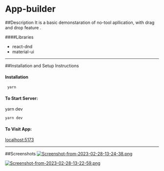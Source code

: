 # App-builder

##Description
It is a basic demonstaration of no-tool apllication, with drag and drop feature .

####Libraries
- react-dnd
- material-ui
---
##Installation and Setup Instructions
#### Installation

 ```bash
  yarn
 ```

#### To Start Server:
 yarn dev 
  ```bash
  yarn dev
 ```

#### To Visit App:

[localhost:5173](http://localhost:5173/)

---
##Screenshots
[![Screenshot-from-2023-02-28-13-24-38.png](https://i.postimg.cc/kgjWJqth/Screenshot-from-2023-02-28-13-24-38.png)](https://postimg.cc/nXDXT82v)

[![Screenshot-from-2023-02-28-13-22-59.png](https://i.postimg.cc/h4JyNZNB/Screenshot-from-2023-02-28-13-22-59.png)](https://postimg.cc/c6SBnhs9)





